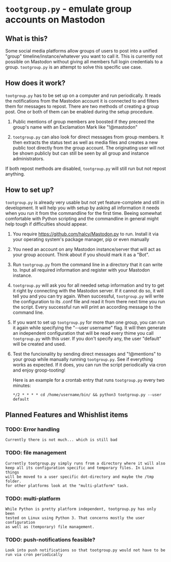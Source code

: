 `tootgroup.py` - emulate group accounts on Mastodon
=================================================

What is this?
-------------

Some social media platforms allow groups of users to post into a unified "group"
timeline/instance/whatever you want to call it. This is currently not possible
on Mastodon without giving all members full login credentials to a group.
`tootgroup.py` is an attempt to solve this specific use case.

How does it work?
-----------------

`tootgroup.py` has to be set up on a computer and run periodically. It reads the
notifications from the Mastodon account it is connected to and filters them for
messages to repost. There are two methods of creating a group post. One or both
of them can be enabled during the setup procedure.

1. Public mentions of group members are boosted if they preceed the group's
   name with an Exclamation Mark like "!@mastodon"

2. `tootgroup.py` can also look for direct messages from group members. It then
   extracts the status text as well as media files and creates a new public toot
   directly from the group account. The originating user will not be shown publicly
   but can still be seen by all group and instance administrators.

If both repost methods are disabled, `tootgroup.py` will still run but not repost
anything.

How to set up?
--------------

`tootgroup.py` is already very usable but not yet feature-complete and still in
development. It will help you with setup by asking all information it needs when
you run it from the commandline for the first time. Beeing somewhat comfortable
with Python scripting and the commandline in general might help tough if
difficulties should appear.

1. You require <https://github.com/halcy/Mastodon.py> to run.
   Install it via your operating system's package manager, pip or even manually

2. You need an account on any Mastodon instance/server that will act as your
   group account. Think about if you should mark it as a "Bot".

3. Run `tootgroup.py` from the command line in a directory that it can write to.
   Input all required information and register with your Mastodon instance.

4. `tootgroup.py` will ask you for all needed setup information and try to get
   it right by connecting with the Mastodon server. If it cannot do so, it will tell
   you and you can try again. When successful, `tootgroup.py` will write the
   configuration to its .conf file and read it from there next time you run the
   script. Every successful run will print an according message to the command line.

5. If you want to set up `tootgroup.py` for more than one group, you can run it
   again while specifying the "--user username" flag. It will then generate an
   independent configuration that will be read every thime you call
   `tootgroup.py` with this user. If you don't specify any, the user "default"
   will be created and used.

6. Test the funcionality by sending direct messages and "!@mentions" to your
   group while manually running `tootgroup.py`. See if everything works as expected.
   If it does, you can run the script periodically via cron and enjoy groop-tooting!

    Here is an example for a crontab entry that runs `tootgroup.py` every two minutes:

    `*/2 * * * * cd /home/username/bin/ && python3 tootgroup.py --user default`

Planned Features and Whishlist items
------------------------------------

### TODO: Error handling

    Currently there is not much... which is still bad

### TODO: file management

    Currently tootgroup.py simply runs from a directory where it will also
    keep all its configuration specific and temporary files. In Linux things
    will be moved to a user specific dot-directory and maybe the /tmp folder.
    for other platforms look at the "multi-platform" task.

### TODO: multi-platform

    While Python is pretty platform independent, tootgroup.py has only been
    tested on Linux using Python 3. That concerns mostly the user configuration
    as well as (temporary) file management.

### TODO: push-notifications feasible?

    Look into push notifications so that tootgroup.py would not have to be
    run via cron periodically
